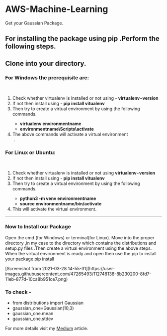 # AWS-Machine-Learning
Get your Gaussian Package.

## For installing the package using pip .Perform the following steps.
<h2>Clone into your directory.</h2>
<h3>For Windows the prerequisite are:</h3><br>
<ol>
      <li>Check whether virtualenv is installed or not using - <strong>virtualenv - version</strong></li>
      <li>If not then install using - <strong>pip install vitualenv</strong></li>
      <li>Then try to create a virtual environment by using the following commands.</li>
      <ul>
            <li><strong>virtualenv environmentname</strong></li>
            <li><strong>environmentname\Scripts\activate</strong></li>
      </ul>
      <li>The above commands will activate a virtual environment</li> .
</ol>
<h3>For Linux or Ubuntu:</h3><br>
<ol>
      <li>Check whether virtualenv is installed or not using <strong>virtualenv - version</strong></li>
      <li>If not then install using - <strong>pip install vitualenv</strong></li>
      <li>Then try to create a virtual environment by using the following commands.</li>
      <ul>
            <li><strong>python3 -m venv environmentname</strong></li>
            <li><strong>source environmentname/bin/activate</strong></li>
      </ul>
      <li>This will activate the virtual environment.</li>
</ol>
<hr> 
<h3>Now to Install our Package </h3>
<p>Open the cmd (for Windows) or terminal(for Linux). Move into the proper directory ,in my case to the directory which contains the distributions and setup.py files .Then create a virtual environment using the above steps. When the virtual environment is ready and open then use the pip to install your package pip install </p>
[Screenshot from 2021-03-28 14-55-31](https://user-images.githubusercontent.com/47265493/112748138-8b230200-8fd7-11eb-877d-10ca8b951ce7.png)


<h3>To check - </h3>
<ul>
      <li>from distributions import Gaussian</li>
      <li>gaussian_one=Gaussian(10,3)</li>
      <li>gaussian_one.mean</li>
      <li>gaussian_one.stdev</li>
 </ul>
 
 <p>For more details visit my <a href="https://medium.com/@subhdec99/create-your-own-python-package-for-data-science-1966e63113d2">Medium</a> article.

